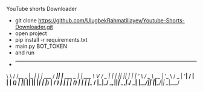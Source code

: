 YouTube shorts Downloader

- git clone https://github.com/UlugbekRahmatillayev/Youtube-Shorts-Downloader.git
- open project 
- pip install -r requirements.txt
- main.py BOT_TOKEN
- and run
- __   __         _____      _            ____  _                _
\ \ / /__  _   |_   _|   _| |__   ___  / ___|| |__   ___  _ __| |_ ___
 \ V / _ \| | | || || | | | '_ \ / _ \ \___ \| '_ \ / _ \| '__| __/ __|
  | | (_) | |_| || || |_| | |_) |  __/  ___) | | | | (_) | |  | |_\__ \/
  |_|\___/ \__,_||_| \__,_|_.__/ \___| |____/|_| |_|\___/|_|   \__|___/
